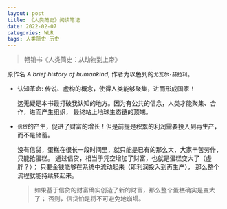 ```yaml
---
layout: post
title: 《人类简史》阅读笔记
date: 2022-02-07
categories: WLR  
tags: 人类简史 历史
---
```

> 畅销书《人类简史：从动物到上帝》

原作名 *A brief history of humankind*, 
作者为以色列的`尤瓦尔·赫拉利`。

* 认知革命: 传说、虚构的概念，使得人类能够聚集，进而形成国家！

  这无疑是本书最打破我认知的地方。因为有公共的信念，人类才能聚集、合作，进而产生组织，
  最终站上地球生态链的顶端。

* `信贷`的产生，促进了财富的增长！但是前提是积累的利润需要投入到再生产，而不是储蓄。

   没有信贷，蛋糕在很长一段时间里，就只能是已有的那么大，大家辛苦劳作，只能抢蛋糕。
   通过信贷，相当于凭空增加了财富，也就是蛋糕变大了（虚胖？）；
   只要金钱能够在系统中流动起来（即利润投入到再生产），
   那么整个流程就能持续转起来。
   
   > 如果基于信贷的财富确实创造了新的财富，那么整个蛋糕确实是变大了；
   否则，信贷怕是将不可避免地崩塌。